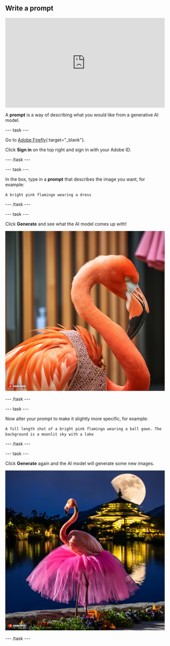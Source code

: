 ## Write a prompt

<html>
  <div style="position: relative; overflow: hidden; padding-top: 56.25%;">
    <iframe style="position: absolute; top: 0; left: 0; right: 0; width: 100%; height: 100%; border: none;" src="https://www.youtube.com/embed/vzOceje1rH4?rel=0&cc_load_policy=1" allowfullscreen allow="accelerometer; autoplay; clipboard-write; encrypted-media; gyroscope; picture-in-picture; web-share"></iframe>
  </div>
</html>

A **prompt** is a way of describing what you would like from a generative AI model.

\--- task ---

Go to [Adobe Firefly](https://firefly.adobe.com/){:target="_blank"}.

Click **Sign in** on the top right and sign in with your Adobe ID.

\--- /task ---

\--- task ---

In the box, type in a **prompt** that describes the image you want, for example:

`A bright pink flamingo wearing a dress`

\--- /task ---

\--- task ---

Click **Generate** and see what the AI model comes up with!

![An AI-generated image of a bright pink flamingo wearing a dress.](images/flamingo1a.jpg)

\--- /task ---

\--- task ---

Now alter your prompt to make it slightly more specific, for example:

`A full length shot of a bright pink flamingo wearing a ball gown. The background is a moonlit sky with a lake`

\--- /task ---

\--- task ---

Click **Generate** again and the AI model will generate some new images.

![An AI-generated image of a flamingo wearing a ball gown.](images/flamingo2a.jpg)

\--- /task ---
